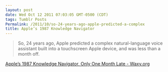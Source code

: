 ```yaml
---
layout: post
date: Wed Oct 12 2011 07:03:05 GMT-0500 (CDT)
tags: Tumblr Posts
Permalink: /2011/10/so-24-years-ago-apple-predicted-a-complex
title: Apple’s 1987 Knowledge Navigator
---
```


> So, 24 years ago, Apple predicted a complex natural-language voice assistant built into a touchscreen Apple device, and was less than a month off.

[Apple’s 1987 Knowledge Navigator, Only One Month Late - Waxy.org](http://waxy.org/2011/10/apples_1987_knowledge_navigator_only_one_month_late/)
